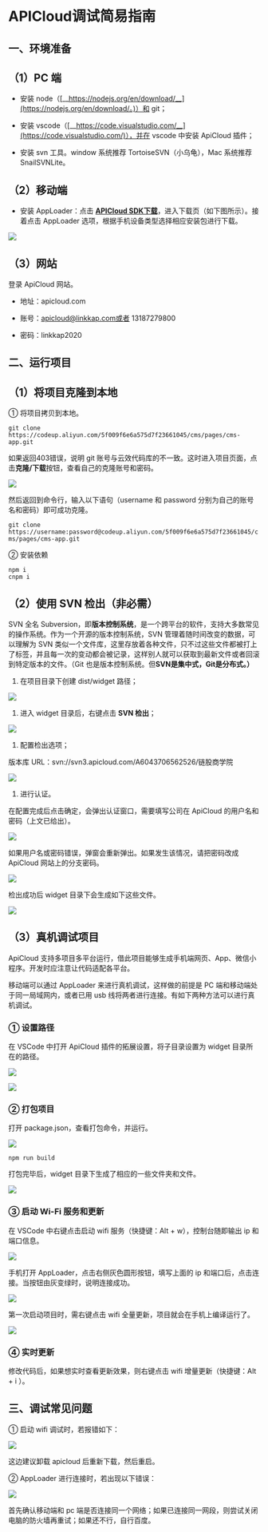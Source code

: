 # APICloud调试简易指南

## 一、环境准备

## （1）PC 端

- 安装 node（[__https://nodejs.org/en/download/__](https://nodejs.org/en/download/。)）和 git；

- 安装 vscode（[__https://code.visualstudio.com/__](https://code.visualstudio.com/)），并在 vscode 中安装 ApiCloud 插件；

- 安装 svn 工具。window 系统推荐 TortoiseSVN（小乌龟），Mac 系统推荐 SnailSVNLite。

## （2）移动端

- 安装 AppLoader：点击 [__APICloud SDK下载__](https://docs.apicloud.com/Download/download)，进入下载页（如下图所示）。接着点击 AppLoader 选项，根据手机设备类型选择相应安装包进行下载。

![](/images/auto/APICloud%E8%B0%83%E8%AF%95%E7%AE%80%E6%98%93%E6%8C%87%E5%8D%97/image1.png)

## （3）网站

登录 ApiCloud 网站。

- 地址：apicloud.com

- 账号：apicloud@linkkap.com或者 13187279800 

- 密码：linkkap2020



## 二、运行项目

## （1）将项目克隆到本地

① 将项目拷贝到本地。


`git clone https://codeup.aliyun.com/5f009f6e6a575d7f23661045/cms/pages/cms-app.git`



如果返回403错误，说明 git 账号与云效代码库的不一致。这时进入项目页面，点击**克隆/下载**按钮，查看自己的克隆账号和密码。

![](/images/auto/APICloud%E8%B0%83%E8%AF%95%E7%AE%80%E6%98%93%E6%8C%87%E5%8D%97/image2.png)

然后返回到命令行，输入以下语句（username 和 password 分别为自己的账号名和密码）即可成功克隆。

`git clone https://username:password@codeup.aliyun.com/5f009f6e6a575d7f23661045/cms/pages/cms-app.git`

② 安装依赖

```text
npm i
cnpm i
```

## （2）使用 SVN 检出（非必需）

SVN 全名 Subversion，即**版本控制系统**，是一个跨平台的软件，支持大多数常见的操作系统。作为一个开源的版本控制系统，SVN 管理着随时间改变的数据，可以理解为 SVN 类似一个文件库，这里存放着各种文件，只不过这些文件都被打上了标签，并且每一次的变动都会被记录，这样别人就可以获取到最新文件或者回滚到特定版本的文件。（Git 也是版本控制系统。但**SVN是集中式，Git是分布式。）**

1. 在项目目录下创建 dist/widget 路径；

![](/images/auto/APICloud%E8%B0%83%E8%AF%95%E7%AE%80%E6%98%93%E6%8C%87%E5%8D%97/image3.png)

1. 进入 widget 目录后，右键点击 **SVN 检出**；

![](/images/auto/APICloud%E8%B0%83%E8%AF%95%E7%AE%80%E6%98%93%E6%8C%87%E5%8D%97/image4.png)

1. 配置检出选项；

版本库 URL：svn://svn3.apicloud.com/A6043706562526/链股商学院

![](/images/auto/APICloud%E8%B0%83%E8%AF%95%E7%AE%80%E6%98%93%E6%8C%87%E5%8D%97/image5.png)

1. 进行认证。

在配置完成后点击确定，会弹出认证窗口，需要填写公司在 ApiCloud 的用户名和密码（上文已给出）。

![](/images/auto/APICloud%E8%B0%83%E8%AF%95%E7%AE%80%E6%98%93%E6%8C%87%E5%8D%97/image6.png)

如果用户名或密码错误，弹窗会重新弹出。如果发生该情况，请把密码改成 ApiCloud 网站上的分支密码。

![](/images/auto/APICloud%E8%B0%83%E8%AF%95%E7%AE%80%E6%98%93%E6%8C%87%E5%8D%97/image7.png)

检出成功后 widget 目录下会生成如下这些文件。

![](/images/auto/APICloud%E8%B0%83%E8%AF%95%E7%AE%80%E6%98%93%E6%8C%87%E5%8D%97/image8.png)



## （3）真机调试项目

ApiCloud 支持多项目多平台运行，借此项目能够生成手机端网页、App、微信小程序。开发时应注意让代码适配各平台。

移动端可以通过 AppLoader 来进行真机调试，这样做的前提是 PC 端和移动端处于同一局域网内，或者已用 usb 线将两者进行连接。有如下两种方法可以进行真机调试。

### ① 设置路径

在 VSCode 中打开 ApiCloud 插件的拓展设置，将子目录设置为 widget 目录所在的路径。

![](/images/auto/APICloud%E8%B0%83%E8%AF%95%E7%AE%80%E6%98%93%E6%8C%87%E5%8D%97/image9.png)

![](/images/auto/APICloud%E8%B0%83%E8%AF%95%E7%AE%80%E6%98%93%E6%8C%87%E5%8D%97/image10.png)

### ② 打包项目

打开 package.json，查看打包命令，并运行。

![](/images/auto/APICloud%E8%B0%83%E8%AF%95%E7%AE%80%E6%98%93%E6%8C%87%E5%8D%97/image11.png)

```text
npm run build
```

打包完毕后，widget 目录下生成了相应的一些文件夹和文件。

![](/images/auto/APICloud%E8%B0%83%E8%AF%95%E7%AE%80%E6%98%93%E6%8C%87%E5%8D%97/image12.png)

### ③ 启动 Wi-Fi 服务和更新

在 VSCode 中右键点击启动 wifi 服务（快捷键：Alt + w），控制台随即输出 ip 和端口信息。

![](/images/auto/APICloud%E8%B0%83%E8%AF%95%E7%AE%80%E6%98%93%E6%8C%87%E5%8D%97/image13.png)

手机打开 AppLoader，点击右侧灰色圆形按钮，填写上面的 ip 和端口后，点击连接。当按钮由灰变绿时，说明连接成功。

![](/images/auto/APICloud%E8%B0%83%E8%AF%95%E7%AE%80%E6%98%93%E6%8C%87%E5%8D%97/image14.png)

第一次启动项目时，需右键点击 wifi 全量更新，项目就会在手机上编译运行了。

![](/images/auto/APICloud%E8%B0%83%E8%AF%95%E7%AE%80%E6%98%93%E6%8C%87%E5%8D%97/image15.png)

### ④ 实时更新

修改代码后，如果想实时查看更新效果，则右键点击 wifi 增量更新（快捷键：Alt + i ）。

## 三、调试常见问题



① 启动 wifi 调试时，若报错如下：

![](/images/auto/APICloud%E8%B0%83%E8%AF%95%E7%AE%80%E6%98%93%E6%8C%87%E5%8D%97/image16.png)

这边建议卸载 apicloud 后重新下载，然后重启。

② AppLoader 进行连接时，若出现以下错误：

![](/images/auto/APICloud%E8%B0%83%E8%AF%95%E7%AE%80%E6%98%93%E6%8C%87%E5%8D%97/image17.png)

首先确认移动端和 pc 端是否连接同一个网络；如果已连接同一网段，则尝试关闭电脑的防火墙再重试；如果还不行，自行百度。





